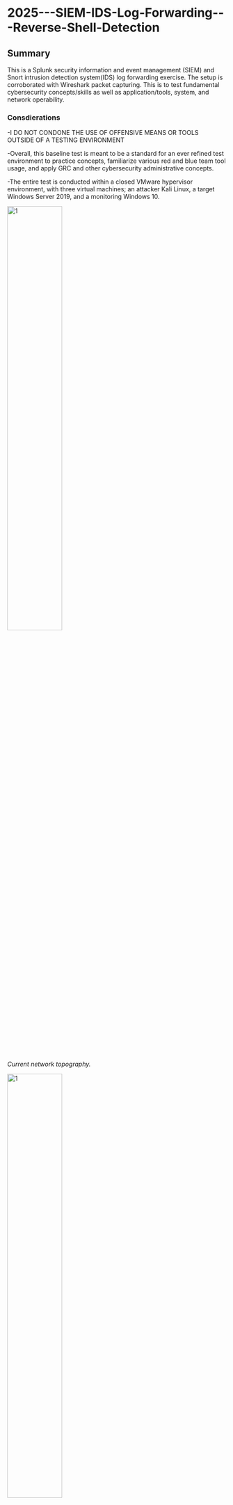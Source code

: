 # 2025---SIEM-IDS-Log-Forwarding---Reverse-Shell-Detection
## Summary
This is a Splunk security information and event management (SIEM) and Snort intrusion detection system(IDS) log forwarding exercise. The setup is corroborated with Wireshark packet capturing. This is to test fundamental cybersecurity concepts/skills as well as application/tools, system, and network operability.

### Consdierations
<p>-I DO NOT CONDONE THE USE OF OFFENSIVE MEANS OR TOOLS OUTSIDE OF A TESTING ENVIRONMENT</p>
<p>-Overall, this baseline test is meant to be a standard for an ever refined test environment to practice concepts, familiarize various red and blue team tool usage, and apply GRC and other cybersecurity administrative concepts.</p>
<p>-The entire test is conducted within a closed VMware hypervisor environment, with three virtual machines; an attacker Kali Linux, a target Windows Server 2019, and a monitoring Windows 10.</p>
<img src=" " style="width: 50%;" alt="1">
<p><i>Current network topography.</i></p>
<img src=" " style="width: 50%;" alt="1">
<p><i>Current Snort rules for 'local.rules'.</i></p>
<p>-This test has inspiration and is an adaptation of the exercise explored in: My DFIR - Cybersecurity Tip: Build A Basic Home Lab (3/3) - https://www.youtube.com/watch?v=-8X7Ay4YCoA.</p>
<p>-Snort forwarding configuration guidelines were taken from Enhanced Logging and Intrusion Detection: Deploying Splunk, Sysmon and Snort - https://victorcoil.tech/?page_id=591.</p>
<p>-The Windows Server 2019 has been configured to have its firewall and real-time antivirus turned off to allow for malware proof-of-concept deployment.</p>
<p>-Wireshark is used on the Windows 10 machine is used to monitor the Eth0 virtual adapter for traffic to and from the attacking and targeting virtual machines.</p>

### Tools/Applications Used
#### VMware hypervisor on a Lenovo Thinkbook 16 G6
##### Virtual Machine OS
<p>-VMware hypervisor on a Lenovo Thinkbook 16 G6</p>
<p>--Virtual Machine OS</p>
<p>---Kali Linux</p>
<p>----Nmap CLI</p>
<p>----Metasploit CLI</p>
<p>----Python3 script</p>
<p>---Windows Server 2019 </p>
<p>---Windows 10</p>
<p>----(Splunk, Snort, Wireshark)</p>

### Concepts/Skills demonstrated 
#### Concepts

#### Skills
##### Blue Team

##### Red Team

### Timeline
<img src=" " style="width: 50%;" alt="1">
<p><i>Ref 1:</i></p>
<img src=" " style="width: 50%;" alt="1">
<p><i>Ref 2:</i></p>
<img src=" " style="width: 50%;" alt="1">
<p><i>Ref 3:</i></p>
<img src=" " style="width: 50%;" alt="1">
<p><i>Ref 4:</i></p>
<img src=" " style="width: 50%;" alt="1">
<p><i>Ref 5:</i></p>
<img src=" " style="width: 50%;" alt="1">
<p><i>Ref 6:</i></p>
<img src=" " style="width: 50%;" alt="1">
<p><i>Ref 7:</i></p>
<img src=" " style="width: 50%;" alt="1">
<p><i>Ref 8:</i></p>
<img src=" " style="width: 50%;" alt="1">
<p><i>Ref 9:</i></p>
<img src=" " style="width: 50%;" alt="1">
<p><i>Ref 10:</i></p>

